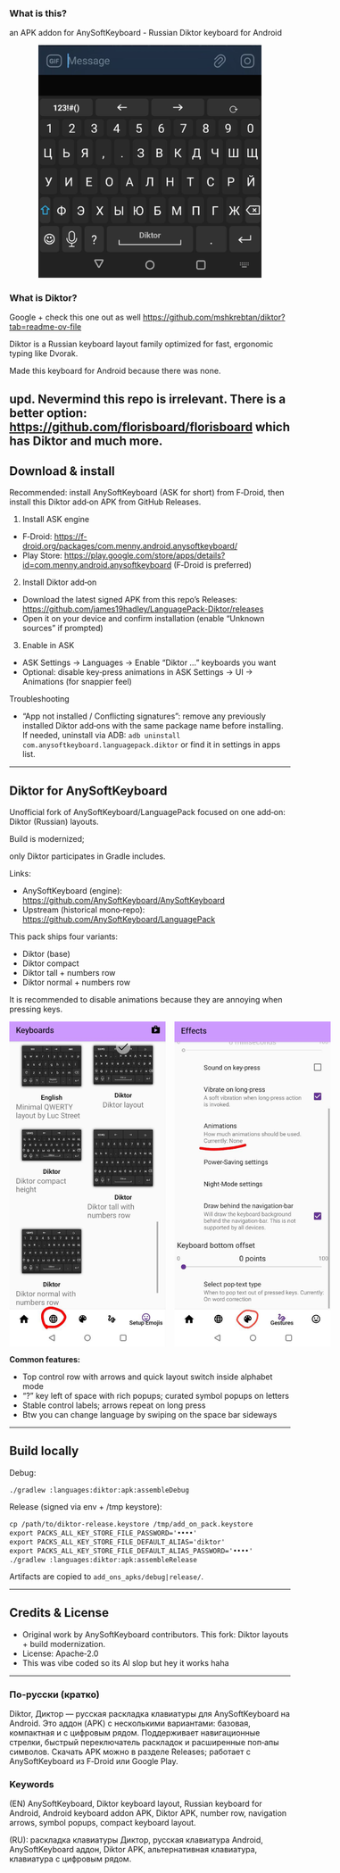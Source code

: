 ### What is this?

an APK addon for AnySoftKeyboard - Russian Diktor keyboard for Android  
<p align="center">
	<img src="docs/images/diktor_keys.jpg" alt="Diktor keys" width="400" />
</p>


### What is Diktor?

Google + check this one out as well https://github.com/mshkrebtan/diktor?tab=readme-ov-file
<!-- 
<p align="center">
	<img src="docs/images/diktor_layout.png" alt="Diktor base" width="600" />
  
</p> -->

Diktor is a Russian keyboard layout family optimized for fast, ergonomic typing like Dvorak. 

Made this keyboard for Android because there was none.


## upd. Nevermind this repo is irrelevant. There is a better option: https://github.com/florisboard/florisboard which has Diktor and much more.

## Download & install

Recommended: install AnySoftKeyboard (ASK for short) from F‑Droid, then install this Diktor add‑on APK from GitHub Releases.

1) Install ASK engine
- F‑Droid: https://f-droid.org/packages/com.menny.android.anysoftkeyboard/
- Play Store: https://play.google.com/store/apps/details?id=com.menny.android.anysoftkeyboard (F‑Droid is preferred)

2) Install Diktor add‑on
- Download the latest signed APK from this repo’s Releases: https://github.com/james19hadley/LanguagePack-Diktor/releases
- Open it on your device and confirm installation (enable “Unknown sources” if prompted)

3) Enable in ASK
- ASK Settings → Languages → Enable “Diktor …” keyboards you want
- Optional: disable key‑press animations in ASK Settings → UI → Animations (for snappier feel)

Troubleshooting
- “App not installed / Conflicting signatures”: remove any previously installed Diktor add‑ons with the same package name before installing. If needed, uninstall via ADB: `adb uninstall com.anysoftkeyboard.languagepack.diktor` or find it in settings in apps list.

---

## Diktor for AnySoftKeyboard

Unofficial fork of AnySoftKeyboard/LanguagePack focused on one add‑on: Diktor (Russian) layouts.

Build is modernized; 

only Diktor participates in Gradle includes.

Links:
- AnySoftKeyboard (engine): https://github.com/AnySoftKeyboard/AnySoftKeyboard
- Upstream (historical mono‑repo): https://github.com/AnySoftKeyboard/LanguagePack


This pack ships four variants:</strong></p>
<ul>
    <li>Diktor (base)</li>
    <li>Diktor compact</li>
    <li>Diktor tall + numbers row</li>
    <li>Diktor normal + numbers row</li>
</ul>

<p>It is recommended to disable animations because they are annoying when pressing keys.</p>
<div style="display: flex; gap: 16px;">
    <img src="docs/images/diktor_choice.jpg" alt="Diktor variants" width="280" />
    <img src="docs/images/animations_none.jpg" alt="Disable animations" width="280" />
</div>

<p><strong>Common features:</strong></p>
<ul>
    <li>Top control row with arrows and quick layout switch inside alphabet mode</li>
    <li>“?” key left of space with rich popups; curated symbol popups on letters</li>
    <li>Stable control labels; arrows repeat on long press</li>
	<li>Btw you can change language by swiping on the space bar sideways</li>
</ul>

---

## Build locally

Debug:
```
./gradlew :languages:diktor:apk:assembleDebug
```
Release (signed via env + /tmp keystore):
```
cp /path/to/diktor-release.keystore /tmp/add_on_pack.keystore
export PACKS_ALL_KEY_STORE_FILE_PASSWORD='••••'
export PACKS_ALL_KEY_STORE_FILE_DEFAULT_ALIAS='diktor'
export PACKS_ALL_KEY_STORE_FILE_DEFAULT_ALIAS_PASSWORD='••••'
./gradlew :languages:diktor:apk:assembleRelease
```
Artifacts are copied to `add_ons_apks/debug|release/`.

---

## Credits & License
- Original work by AnySoftKeyboard contributors. This fork: Diktor layouts + build modernization.
- License: Apache‑2.0
- This was vibe coded so its AI slop but hey it works haha

---

### По‑русски (кратко)
Diktor, Диктор — русская раскладка клавиатуры для AnySoftKeyboard на Android. Это аддон (APK) с несколькими вариантами: базовая, компактная и с цифровым рядом. Поддерживает навигационные стрелки, быстрый переключатель раскладок и расширенные поп‑апы символов. Скачать APK можно в разделе Releases; работает с AnySoftKeyboard из F‑Droid или Google Play.


### Keywords 
(EN)
AnySoftKeyboard, Diktor keyboard layout, Russian keyboard for Android, Android keyboard addon APK, Diktor APK, number row, navigation arrows, symbol popups, compact keyboard layout.

(RU): раскладка клавиатуры Диктор, русская клавиатура Android, AnySoftKeyboard аддон, Diktor APK, альтернативная клавиатура, клавиатура с цифровым рядом.

